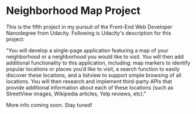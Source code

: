 # Neighborhood Map Project

This is the fifth project in my pursuit of the Front-End Web Developer
Nanodegree from Udacity. Following is Udacity's description for this project:

"You will develop a single-page application featuring a map of your neighborhood
or a neighborhood you would like to visit. You will then add additional
functionality to this application, including: map markers to identify popular
locations or places you’d like to visit, a search function to easily discover
these locations, and a listview to support simple browsing of all locations. You
will then research and implement third-party APIs that provide additional
information about each of these locations (such as StreetView images, Wikipedia
articles, Yelp reviews, etc)."

More info coming soon. Stay tuned!
